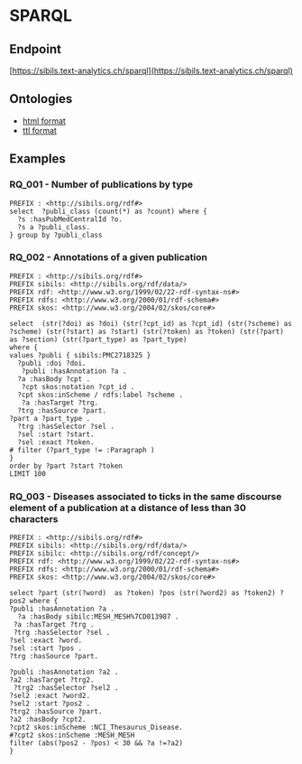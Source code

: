 # SPARQL

## Endpoint

[https://sibils.text-analytics.ch/sparql](https://sibils.text-analytics.ch/sparql)

## Ontologies

* [html format](https://sibils.text-analytics.ch/doc/api/sparql/ontology/sibils-ontology.html)
* [ttl format](https://sibils.text-analytics.ch/doc/api/sparql/ontology/sibils-ontology.ttl)

## Examples


### RQ_001 - Number of publications by type

```sparql
PREFIX : <http://sibils.org/rdf#>
select  ?publi_class (count(*) as ?count) where {
  ?s :hasPubMedCentralId ?o.
  ?s a ?publi_class.
} group by ?publi_class
```

### RQ_002 - Annotations of a given publication

```sparql
PREFIX : <http://sibils.org/rdf#>
PREFIX sibils: <http://sibils.org/rdf/data/>
PREFIX rdf: <http://www.w3.org/1999/02/22-rdf-syntax-ns#>
PREFIX rdfs: <http://www.w3.org/2000/01/rdf-schema#>
PREFIX skos: <http://www.w3.org/2004/02/skos/core#> 

select  (str(?doi) as ?doi) (str(?cpt_id) as ?cpt_id) (str(?scheme) as ?scheme) (str(?start) as ?start) (str(?token) as ?token) (str(?part) as ?section) (str(?part_type) as ?part_type)
where {
values ?publi { sibils:PMC2718325 }
  ?publi :doi ?doi.
   ?publi :hasAnnotation ?a .
  ?a :hasBody ?cpt .
   ?cpt skos:notation ?cpt_id .
  ?cpt skos:inScheme / rdfs:label ?scheme .
   ?a :hasTarget ?trg.
  ?trg :hasSource ?part.
?part a ?part_type .
  ?trg :hasSelector ?sel .
  ?sel :start ?start.
  ?sel :exact ?token.
# filter (?part_type != :Paragraph )
} 
order by ?part ?start ?token
LIMIT 100
```

### RQ_003 - Diseases associated to ticks in the same discourse element of a publication at a distance of less than 30 characters

```sparql
PREFIX : <http://sibils.org/rdf#>
PREFIX sibils: <http://sibils.org/rdf/data/>
PREFIX sibilc: <http://sibils.org/rdf/concept/>
PREFIX rdf: <http://www.w3.org/1999/02/22-rdf-syntax-ns#>
PREFIX rdfs: <http://www.w3.org/2000/01/rdf-schema#>
PREFIX skos: <http://www.w3.org/2004/02/skos/core#>

select ?part (str(?word)  as ?token) ?pos (str(?word2) as ?token2) ?pos2 where {
?publi :hasAnnotation ?a .
  ?a :hasBody sibilc:MESH_MESH%7CD013987 .
 ?a :hasTarget ?trg .
 ?trg :hasSelector ?sel .
?sel :exact ?word.
?sel :start ?pos .
?trg :hasSource ?part.

?publi :hasAnnotation ?a2 .
?a2 :hasTarget ?trg2.
 ?trg2 :hasSelector ?sel2 .
?sel2 :exact ?word2.
?sel2 :start ?pos2 .
?trg2 :hasSource ?part.
?a2 :hasBody ?cpt2.
?cpt2 skos:inScheme :NCI_Thesaurus_Disease.
#?cpt2 skos:inScheme :MESH_MESH
filter (abs(?pos2 - ?pos) < 30 && ?a !=?a2)
}
```
